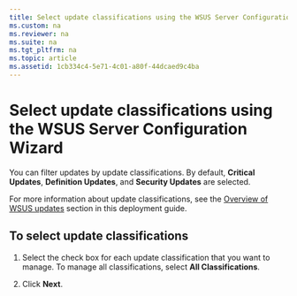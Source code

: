 ```yaml
---
title: Select update classifications using the WSUS Server Configuration Wizard
ms.custom: na
ms.reviewer: na
ms.suite: na
ms.tgt_pltfrm: na
ms.topic: article
ms.assetid: 1cb334c4-5e71-4c01-a80f-44dcaed9c4ba
---
```

# Select update classifications using the WSUS Server Configuration Wizard
You can filter updates by update classifications. By default, **Critical Updates**, **Definition Updates**, and **Security Updates** are selected.

For more information about update classifications, see the [Overview of WSUS updates](assetId:///7ff77123-01bb-4047-9ce6-fab29c86686c) section in this deployment guide.

## <a name="procclass"></a>To select update classifications

1.  Select the check box for each update classification that you want to manage. To manage all classifications, select **All Classifications**.

2.  Click **Next**.


